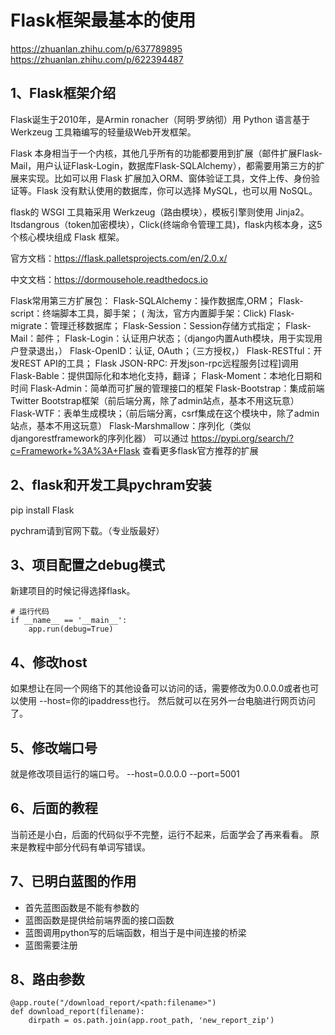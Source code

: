 # Flask框架最基本的使用
https://zhuanlan.zhihu.com/p/637789895
https://zhuanlan.zhihu.com/p/622394487

## 1、Flask框架介绍
Flask诞生于2010年，是Armin ronacher（阿明·罗纳彻）用 Python 语言基于 Werkzeug 工具箱编写的轻量级Web开发框架。

Flask 本身相当于一个内核，其他几乎所有的功能都要用到扩展（邮件扩展Flask-Mail，用户认证Flask-Login，数据库Flask-SQLAlchemy），都需要用第三方的扩展来实现。比如可以用 Flask 扩展加入ORM、窗体验证工具，文件上传、身份验证等。Flask 没有默认使用的数据库，你可以选择 MySQL，也可以用 NoSQL。

flask的 WSGI 工具箱采用 Werkzeug（路由模块），模板引擎则使用 Jinja2。Itsdangrous（token加密模块），Click(终端命令管理工具)，flask内核本身，这5个核心模块组成 Flask 框架。

官方文档：https://flask.palletsprojects.com/en/2.0.x/

中文文档：https://dormousehole.readthedocs.io

Flask常用第三方扩展包：
Flask-SQLAlchemy：操作数据库,ORM；
Flask-script：终端脚本工具，脚手架； ( 淘汰，官方内置脚手架：Click)
Flask-migrate：管理迁移数据库；
Flask-Session：Session存储方式指定；
Flask-Mail：邮件；
Flask-Login：认证用户状态；（django内置Auth模块，用于实现用户登录退出，）
Flask-OpenID：认证, OAuth；（三方授权，）
Flask-RESTful：开发REST API的工具；
Flask JSON-RPC: 开发json-rpc远程服务[过程]调用
Flask-Bable：提供国际化和本地化支持，翻译；
Flask-Moment：本地化日期和时间
Flask-Admin：简单而可扩展的管理接口的框架
Flask-Bootstrap：集成前端Twitter Bootstrap框架（前后端分离，除了admin站点，基本不用这玩意）
Flask-WTF：表单生成模块；（前后端分离，csrf集成在这个模块中，除了admin站点，基本不用这玩意）
Flask-Marshmallow：序列化（类似djangorestframework的序列化器）
可以通过 https://pypi.org/search/?c=Framework+%3A%3A+Flask 查看更多flask官方推荐的扩展

## 2、flask和开发工具pychram安装
pip install Flask

pychram请到官网下载。（专业版最好）

## 3、项目配置之debug模式
新建项目的时候记得选择flask。
```
# 运行代码
if __name__ == '__main__':
    app.run(debug=True)
```

## 4、修改host
如果想让在同一个网络下的其他设备可以访问的话，需要修改为0.0.0.0或者也可以使用 --host=你的ipaddress也行。
然后就可以在另外一台电脑进行网页访问了。

## 5、修改端口号
就是修改项目运行的端口号。
--host=0.0.0.0 --port=5001

## 6、后面的教程
当前还是小白，后面的代码似乎不完整，运行不起来，后面学会了再来看看。
原来是教程中部分代码有单词写错误。

## 7、已明白蓝图的作用
- 首先蓝图函数是不能有参数的
- 蓝图函数是提供给前端界面的接口函数
- 蓝图调用python写的后端函数，相当于是中间连接的桥梁
- 蓝图需要注册

## 8、路由参数
```
@app.route("/download_report/<path:filename>")
def download_report(filename):
    dirpath = os.path.join(app.root_path, 'new_report_zip')
```




